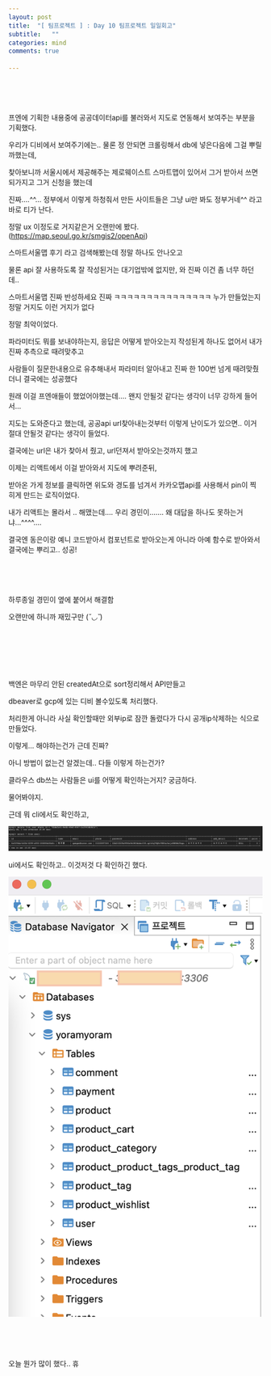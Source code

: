 ```yaml
---
layout: post
title:  "[ 팀프로젝트 ] : Day 10 팀프로젝트 일일회고"
subtitle:   ""
categories: mind
comments: true

---
```



<br>

<br>

<br>

프엔에 기획한 내용중에 공공데이터api를 불러와서 지도로 연동해서 보여주는 부분을 기획했다.

우리가 디비에서 보여주기에는.. 물론 정 안되면 크롤링해서 db에 넣은다음에 그걸 뿌릴까했는데,

찾아보니까 서울시에서 제공해주는 제로웨이스트 스마트맵이 있어서 그거 받아서 쓰면 되가지고 그거 신청을 했는데

진짜....^^... 정부에서 이렇게 하청줘서 만든 사이트들은 그냥 ui만 봐도 정부거네^^ 라고 바로 티가 난다.

정말 ux 이정도로 거지같은거 오랜만에 봤다. (https://map.seoul.go.kr/smgis2/openApi)

스마트서울맵 후기 라고 검색해봤는데 정말 하나도 안나오고

물론 api 잘 사용하도록 잘 작성된거는 대기업밖에 없지만, 와 진짜 이건 좀 너무 하던데.. 

스마트서울맵 진짜 반성하세요 진짜 ㅋㅋㅋㅋㅋㅋㅋㅋㅋㅋㅋㅋㅋㅋㅋ 누가 만들었는지 정말 거지도 이런 거지가 없다

정말 최악이었다.

파라미터도 뭐를 보내야하는지, 응답은 어떻게 받아오는지 작성된게 하나도 없어서 내가 진짜 추측으로 때려맞추고

사람들이 질문한내용으로 유추해내서 파라미터 알아내고 진짜 한 100번 넘게 때려맞췄더니 결국에는 성공했다

원래 이걸 프엔애들이 했었어야했는데.... 왠지 안될것 같다는 생각이 너무 강하게 들어서...

지도는 도와준다고 했는데, 공공api url찾아내는것부터 이렇게 난이도가 있으면.. 이거 절대 안될것 같다는 생각이 들었다.

결국에는 url은 내가 찾아서 줬고, url던져서 받아오는것까지 했고

이제는 리액트에서 이걸 받아와서 지도에 뿌려준뒤,

받아온 가게 정보를 클릭하면 위도와 경도를 넘겨서 카카오맵api를 사용해서 pin이 찍히게 만드는 로직이었다.

내가 리액트는 몰라서 .. 해맸는데.... 우리 경민이....... 왜 대답을 하나도 못하는거냐...^^^^....

결국엔 동은이랑 예니 코드받아서 컴포넌트로 받아오는게 아니라 아예 함수로 받아와서 결국에는 뿌리고.. 성공!


<br>

<br>

<br>

하루종일 경민이 옆에 붙어서 해결함

오랜만에 하니까 재밌구만 (*˘◡˘*)

<br>

<br>

<br>

<br>

<br>

백엔은 마무리 안된 createdAt으로 sort정리해서 API만들고

dbeaver로 gcp에 있는 디비 볼수있도록 처리했다.

처리한게 아니라 사실 확인할때만 외부ip로 잠깐 돌렸다가 다시 공개ip삭제하는 식으로 만들었다.

이렇게... 해야하는건가 근데 진짜?

아니 방법이 없는건 알겠는데.. 다들 이렇게 하는건가? 

클라우스 db쓰는 사람들은 ui를 어떻게 확인하는거지? 궁금하다.

물어봐야지.

근데 뭐 cli에서도 확인하고, 

![gcp](/assets/img/2023-01-04/4.png)

ui에서도 확인하고.. 이것저것 다 확인하긴 했다.

![gcp](/assets/img/2023-01-04/7.png)

<br>

<br>

<br>

오늘 뭔가 많이 했다.. 휴





























